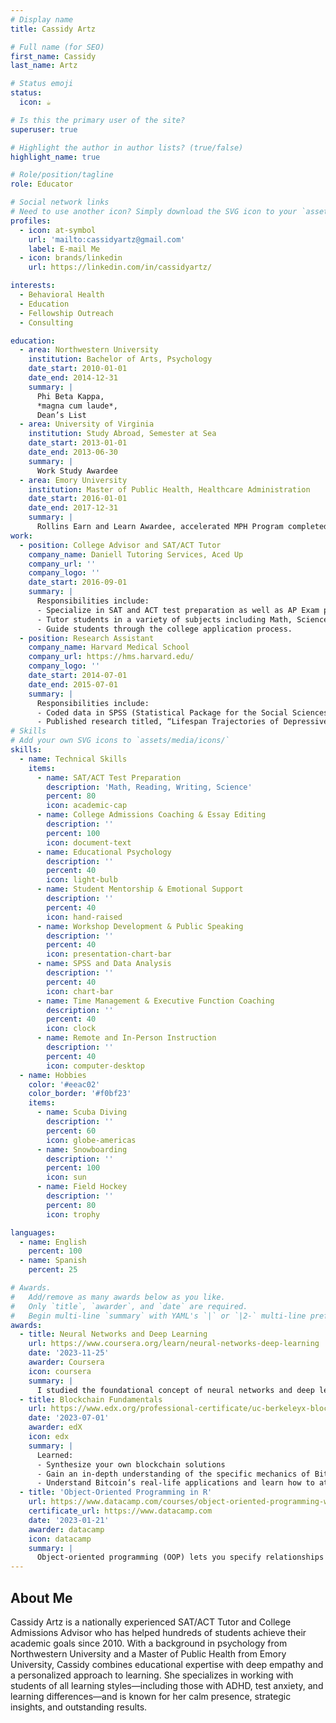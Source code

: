 ```yaml
---
# Display name
title: Cassidy Artz

# Full name (for SEO)
first_name: Cassidy
last_name: Artz

# Status emoji
status:
  icon: ☕️

# Is this the primary user of the site?
superuser: true

# Highlight the author in author lists? (true/false)
highlight_name: true

# Role/position/tagline
role: Educator

# Social network links
# Need to use another icon? Simply download the SVG icon to your `assets/media/icons/` folder.
profiles:
  - icon: at-symbol
    url: 'mailto:cassidyartz@gmail.com'
    label: E-mail Me
  - icon: brands/linkedin
    url: https://linkedin.com/in/cassidyartz/

interests:
  - Behavioral Health
  - Education
  - Fellowship Outreach
  - Consulting

education:
  - area: Northwestern University
    institution: Bachelor of Arts, Psychology
    date_start: 2010-01-01
    date_end: 2014-12-31
    summary: |
      Phi Beta Kappa,
      *magna cum laude*,
      Dean’s List
  - area: University of Virginia
    institution: Study Abroad, Semester at Sea
    date_start: 2013-01-01
    date_end: 2013-06-30
    summary: |
      Work Study Awardee
  - area: Emory University
    institution: Master of Public Health, Healthcare Administration
    date_start: 2016-01-01
    date_end: 2017-12-31
    summary: |
      Rollins Earn and Learn Awardee, accelerated MPH Program completed in 1 year.
work:
  - position: College Advisor and SAT/ACT Tutor
    company_name: Daniell Tutoring Services, Aced Up
    company_url: ''
    company_logo: ''
    date_start: 2016-09-01
    summary: |
      Responsibilities include:
      - Specialize in SAT and ACT test preparation as well as AP Exam preparation.
      - Tutor students in a variety of subjects including Math, Science, English, History, and Writing.
      - Guide students through the college application process.
  - position: Research Assistant
    company_name: Harvard Medical School
    company_url: https://hms.harvard.edu/
    company_logo: ''
    date_start: 2014-07-01
    date_end: 2015-07-01
    summary: |
      Responsibilities include:
      - Coded data in SPSS (Statistical Package for the Social Sciences) from the longest longitudinal study every conducted.
      - Published research titled, “Lifespan Trajectories of Depressive Symptomatology and Personality Functioning" in poster presentation at the Harvard Medical School Research Psychiatry Day. Boston, MA, April 2015. 
# Skills
# Add your own SVG icons to `assets/media/icons/`
skills:
  - name: Technical Skills
    items:
      - name: SAT/ACT Test Preparation
        description: 'Math, Reading, Writing, Science'
        percent: 80
        icon: academic-cap
      - name: College Admissions Coaching & Essay Editing
        description: ''
        percent: 100
        icon: document-text
      - name: Educational Psychology
        description: ''
        percent: 40
        icon: light-bulb
      - name: Student Mentorship & Emotional Support
        description: ''
        percent: 40
        icon: hand-raised
      - name: Workshop Development & Public Speaking
        description: ''
        percent: 40
        icon: presentation-chart-bar
      - name: SPSS and Data Analysis
        description: ''
        percent: 40
        icon: chart-bar
      - name: Time Management & Executive Function Coaching
        description: ''
        percent: 40
        icon: clock
      - name: Remote and In-Person Instruction
        description: ''
        percent: 40
        icon: computer-desktop
  - name: Hobbies
    color: '#eeac02'
    color_border: '#f0bf23'
    items:
      - name: Scuba Diving
        description: ''
        percent: 60
        icon: globe-americas
      - name: Snowboarding
        description: ''
        percent: 100
        icon: sun
      - name: Field Hockey
        description: ''
        percent: 80
        icon: trophy

languages:
  - name: English
    percent: 100
  - name: Spanish
    percent: 25

# Awards.
#   Add/remove as many awards below as you like.
#   Only `title`, `awarder`, and `date` are required.
#   Begin multi-line `summary` with YAML's `|` or `|2-` multi-line prefix and indent 2 spaces below.
awards:
  - title: Neural Networks and Deep Learning
    url: https://www.coursera.org/learn/neural-networks-deep-learning
    date: '2023-11-25'
    awarder: Coursera
    icon: coursera
    summary: |
      I studied the foundational concept of neural networks and deep learning. By the end, I was familiar with the significant technological trends driving the rise of deep learning; build, train, and apply fully connected deep neural networks; implement efficient (vectorized) neural networks; identify key parameters in a neural network’s architecture; and apply deep learning to your own applications.
  - title: Blockchain Fundamentals
    url: https://www.edx.org/professional-certificate/uc-berkeleyx-blockchain-fundamentals
    date: '2023-07-01'
    awarder: edX
    icon: edx
    summary: |
      Learned:
      - Synthesize your own blockchain solutions
      - Gain an in-depth understanding of the specific mechanics of Bitcoin
      - Understand Bitcoin’s real-life applications and learn how to attack and destroy Bitcoin, Ethereum, smart contracts and Dapps, and alternatives to Bitcoin’s Proof-of-Work consensus algorithm
  - title: 'Object-Oriented Programming in R'
    url: https://www.datacamp.com/courses/object-oriented-programming-with-s3-and-r6-in-r
    certificate_url: https://www.datacamp.com
    date: '2023-01-21'
    awarder: datacamp
    icon: datacamp
    summary: |
      Object-oriented programming (OOP) lets you specify relationships between functions and the objects that they can act on, helping you manage complexity in your code. This is an intermediate level course, providing an introduction to OOP, using the S3 and R6 systems. S3 is a great day-to-day R programming tool that simplifies some of the functions that you write. R6 is especially useful for industry-specific analyses, working with web APIs, and building GUIs.
---
```


## About Me

Cassidy Artz is a nationally experienced SAT/ACT Tutor and College Admissions Advisor who has helped hundreds of students achieve their academic goals since 2010. With a background in psychology from Northwestern University and a Master of Public Health from Emory University, Cassidy combines educational expertise with deep empathy and a personalized approach to learning. She specializes in working with students of all learning styles—including those with ADHD, test anxiety, and learning differences—and is known for her calm presence, strategic insights, and outstanding results.

